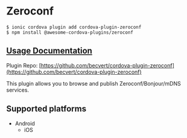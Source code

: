 # Zeroconf

```text
$ ionic cordova plugin add cordova-plugin-zeroconf
$ npm install @awesome-cordova-plugins/zeroconf
```

## [Usage Documentation](https://danielsogl.gitbook.io/awesome-cordova-plugins/plugins/zeroconf/)

Plugin Repo: [https://github.com/becvert/cordova-plugin-zeroconf](https://github.com/becvert/cordova-plugin-zeroconf)

This plugin allows you to browse and publish Zeroconf/Bonjour/mDNS services.

## Supported platforms

* Android
  * iOS

